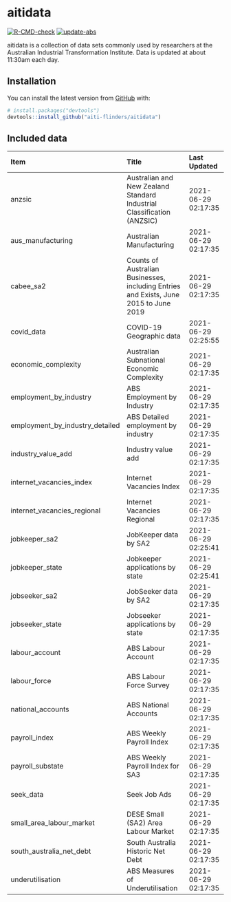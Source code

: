 
<!-- README.md is generated from README.Rmd. Please edit that file -->

# aitidata

<!-- badges: start -->

[![R-CMD-check](https://github.com/aiti-flinders/aitidata/actions/workflows/R-CMD-check.yaml/badge.svg)](https://github.com/aiti-flinders/aitidata/actions/workflows/R-CMD-check.yaml)
[![update-abs](https://github.com/aiti-flinders/aitidata/workflows/update-abs/badge.svg)](https://github.com/aiti-flinders/aitidata/actions)
<!-- badges: end -->

aitidata is a collection of data sets commonly used by researchers at
the Australian Industrial Transformation Institute. Data is updated at
about 11:30am each day.

## Installation

You can install the latest version from [GitHub](https://github.com/)
with:

``` r
# install.packages("devtools")
devtools::install_github("aiti-flinders/aitidata")
```

## Included data

| Item                               | Title                                                                                 | Last Updated        |
| :--------------------------------- | :------------------------------------------------------------------------------------ | :------------------ |
| anzsic                             | Australian and New Zealand Standard Industrial Classification (ANZSIC)                | 2021-06-29 02:17:35 |
| aus\_manufacturing                 | Australian Manufacturing                                                              | 2021-06-29 02:17:35 |
| cabee\_sa2                         | Counts of Australian Businesses, including Entries and Exists, June 2015 to June 2019 | 2021-06-29 02:17:35 |
| covid\_data                        | COVID-19 Geographic data                                                              | 2021-06-29 02:25:55 |
| economic\_complexity               | Australian Subnational Economic Complexity                                            | 2021-06-29 02:17:35 |
| employment\_by\_industry           | ABS Employment by Industry                                                            | 2021-06-29 02:17:35 |
| employment\_by\_industry\_detailed | ABS Detailed employment by industry                                                   | 2021-06-29 02:17:35 |
| industry\_value\_add               | Industry value add                                                                    | 2021-06-29 02:17:35 |
| internet\_vacancies\_index         | Internet Vacancies Index                                                              | 2021-06-29 02:17:35 |
| internet\_vacancies\_regional      | Internet Vacancies Regional                                                           | 2021-06-29 02:17:35 |
| jobkeeper\_sa2                     | JobKeeper data by SA2                                                                 | 2021-06-29 02:25:41 |
| jobkeeper\_state                   | Jobkeeper applications by state                                                       | 2021-06-29 02:25:41 |
| jobseeker\_sa2                     | JobSeeker data by SA2                                                                 | 2021-06-29 02:17:35 |
| jobseeker\_state                   | Jobseeker applications by state                                                       | 2021-06-29 02:17:35 |
| labour\_account                    | ABS Labour Account                                                                    | 2021-06-29 02:17:35 |
| labour\_force                      | ABS Labour Force Survey                                                               | 2021-06-29 02:17:35 |
| national\_accounts                 | ABS National Accounts                                                                 | 2021-06-29 02:17:35 |
| payroll\_index                     | ABS Weekly Payroll Index                                                              | 2021-06-29 02:17:35 |
| payroll\_substate                  | ABS Weekly Payroll Index for SA3                                                      | 2021-06-29 02:17:35 |
| seek\_data                         | Seek Job Ads                                                                          | 2021-06-29 02:17:35 |
| small\_area\_labour\_market        | DESE Small (SA2) Area Labour Market                                                   | 2021-06-29 02:17:35 |
| south\_australia\_net\_debt        | South Australia Historic Net Debt                                                     | 2021-06-29 02:17:35 |
| underutilisation                   | ABS Measures of Underutilisation                                                      | 2021-06-29 02:17:35 |
